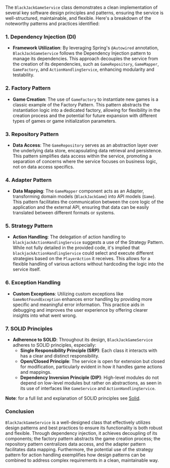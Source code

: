 The `BlackJackGameService` class demonstrates a clean implementation of several key software design principles and patterns, ensuring the service is well-structured, maintainable, and flexible. Here's a breakdown of the noteworthy patterns and practices identified:

### 1. Dependency Injection (DI)

- **Framework Utilization**: By leveraging Spring's `@Autowired` annotation, `BlackJackGameService` follows the Dependency Injection pattern to manage its dependencies. This approach decouples the service from the creation of its dependencies, such as `GameRepository`, `GameMapper`, `GameFactory`, and `ActionHandlingService`, enhancing modularity and testability.

### 2. Factory Pattern

- **Game Creation**: The use of `GameFactory` to instantiate new games is a classic example of the Factory Pattern. This pattern abstracts the instantiation logic into a dedicated factory, allowing for flexibility in the creation process and the potential for future expansion with different types of games or game initialization parameters.

### 3. Repository Pattern

- **Data Access**: The `GameRepository` serves as an abstraction layer over the underlying data store, encapsulating data retrieval and persistence. This pattern simplifies data access within the service, promoting a separation of concerns where the service focuses on business logic, not on data access specifics.

### 4. Adapter Pattern

- **Data Mapping**: The `GameMapper` component acts as an Adapter, transforming domain models (`BlackJackGame`) into API models (`Game`). This pattern facilitates the communication between the core logic of the application and the external API, ensuring that data can be easily translated between different formats or systems.

### 5. Strategy Pattern

- **Action Handling**: The delegation of action handling to `blackjackActionHandlingService` suggests a use of the Strategy Pattern. While not fully detailed in the provided code, it's implied that `blackjackActionHandlingService` could select and execute different strategies based on the `PlayerAction` it receives. This allows for a flexible handling of various actions without hardcoding the logic into the service itself.

### 6. Exception Handling

- **Custom Exceptions**: Utilizing custom exceptions like `GameNotFoundException` enhances error handling by providing more specific and meaningful error information. This practice aids in debugging and improves the user experience by offering clearer insights into what went wrong.

### 7. SOLID Principles

- **Adherence to SOLID**: Throughout its design, `BlackJackGameService` adheres to SOLID principles, especially:
    - **Single Responsibility Principle (SRP)**: Each class it interacts with has a clear and distinct responsibility.
    - **Open/Closed Principle**: The service is open for extension but closed for modification, particularly evident in how it handles game actions and mappings.
    - **Dependency Inversion Principle (DIP)**: High-level modules do not depend on low-level modules but rather on abstractions, as seen in its use of interfaces like `GameService` and `ActionHandlingService`.
      
**Note**: for a full list and explanation of SOLID principles see [Solid](SOLID.md).


### Conclusion

`BlackJackGameService` is a well-designed class that effectively utilizes design patterns and best practices to ensure its functionality is both robust and flexible. Through dependency injection, it achieves decoupling of its components; the factory pattern abstracts the game creation process; the repository pattern centralizes data access, and the adapter pattern facilitates data mapping. Furthermore, the potential use of the strategy pattern for action handling exemplifies how design patterns can be combined to address complex requirements in a clean, maintainable way.